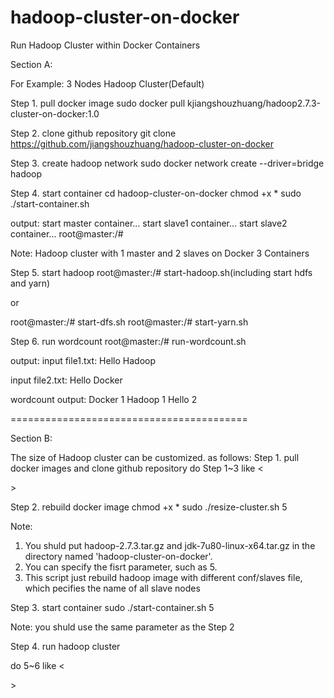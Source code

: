 # hadoop-cluster-on-docker
Run Hadoop Cluster within Docker Containers

Section A:


For Example: 3 Nodes Hadoop Cluster(Default)

Step 1. pull docker image
sudo docker pull kjiangshouzhuang/hadoop2.7.3-cluster-on-docker:1.0

Step 2. clone github repository
git clone https://github.com/jiangshouzhuang/hadoop-cluster-on-docker


Step 3. create hadoop network
sudo docker network create --driver=bridge hadoop

Step 4. start container
cd hadoop-cluster-on-docker
chmod +x *
sudo ./start-container.sh

output:
start master container...
start slave1 container...
start slave2 container...
root@master:/# 

Note: Hadoop cluster with 1 master and 2 slaves on Docker 3 Containers

Step 5. start hadoop
root@master:/# start-hadoop.sh(including start hdfs and yarn)

or

root@master:/# start-dfs.sh
root@master:/# start-yarn.sh

Step 6. run wordcount
root@master:/# run-wordcount.sh

output:
input file1.txt:
Hello Hadoop

input file2.txt:
Hello Docker

wordcount output:
Docker	1
Hadoop	1
Hello	2

=========================================

Section B:

The size of Hadoop cluster can be customized.
as follows:
Step 1. pull docker images and clone github repository
do Step 1~3 like <<Section A>>

Step 2. rebuild docker image
chmod +x *
sudo ./resize-cluster.sh 5

Note: 
1. You shuld put hadoop-2.7.3.tar.gz and jdk-7u80-linux-x64.tar.gz in the directory named 'hadoop-cluster-on-docker'.
2. You can specify the fisrt parameter, such as 5.
3. This script just rebuild hadoop image with different conf/slaves file, which pecifies the name of all slave nodes


Step 3. start container
sudo ./start-container.sh 5

Note: you shuld use the same parameter as the Step 2

Step 4. run hadoop cluster 

do 5~6 like <<Section A>>
